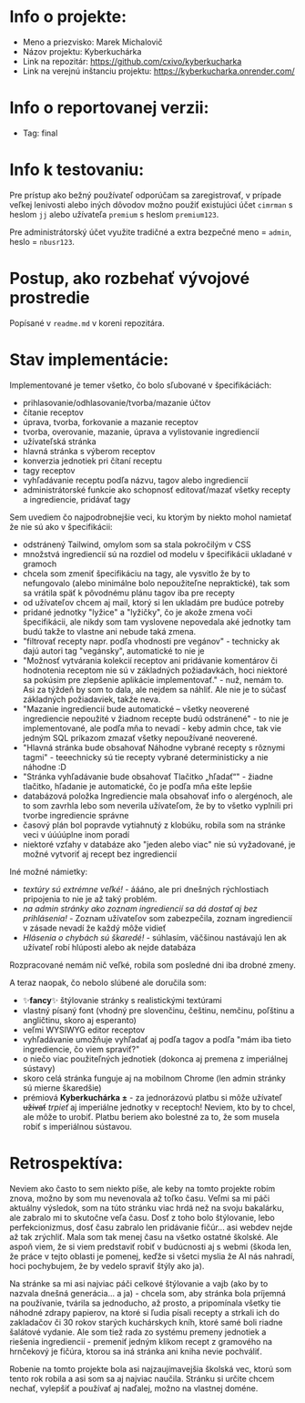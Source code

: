 # Info o projekte:
- Meno a priezvisko: Marek Michalovič
- Názov projektu: Kyberkuchárka
- Link na repozitár: https://github.com/cxivo/kyberkucharka
- Link na verejnú inštanciu projektu: https://kyberkucharka.onrender.com/

# Info o reportovanej verzii:
- Tag: final    <!-- Uviesť final_cisloSubverzie, ak ste robili vo finálnej verzii zmeny pred termínom odovzdania -->

# Info k testovaniu:     
Pre prístup ako bežný používateľ odporúčam sa zaregistrovať, 
v prípade veľkej lenivosti alebo iných dôvodov možno použiť existujúci účet `cimrman` s heslom `jj`
alebo užívateľa `premium` s heslom `premium123`.

Pre administrátorský účet využite tradičné a extra bezpečné meno = `admin`, heslo = `nbusr123`.

# Postup, ako rozbehať vývojové prostredie 
Popísané v `readme.md` v koreni repozitára.

# Stav implementácie:
Implementované je temer všetko, čo bolo sľubované v špecifikáciách:
- prihlasovanie/odhlasovanie/tvorba/mazanie účtov
- čítanie receptov
- úprava, tvorba, forkovanie a mazanie receptov
- tvorba, overovanie, mazanie, úprava a vylistovanie ingrediencií
- užívateľská stránka
- hlavná stránka s výberom receptov
- konverzia jednotiek pri čítaní receptu
- tagy receptov
- vyhľadávanie receptu podľa názvu, tagov alebo ingrediencií
- administrátorské funkcie ako schopnosť editovať/mazať všetky recepty a ingrediencie, pridávať tagy

Sem uvediem čo najpodrobnejšie veci, ku ktorým by niekto mohol namietať že nie sú ako v špecifikácii:
- odstránený Tailwind, omylom som sa stala pokročilým v CSS
- množstvá ingrediencií sú na rozdiel od modelu v špecifikácii ukladané v gramoch
- chcela som zmeniť špecifikáciu na tagy, ale vysvitlo že by to nefungovalo (alebo minimálne bolo nepoužiteľne nepraktické), tak som sa vrátila späť k pôvodnému plánu tagov iba pre recepty
- od užívateľov chcem aj mail, ktorý si len ukladám pre budúce potreby
- pridané jednotky "lyžice" a "lyžičky", čo je akože zmena voči špecifikácii, ale nikdy som tam vyslovene nepovedala aké jednotky tam budú takže to vlastne ani nebude taká zmena.
- "filtrovať recepty napr. podľa vhodnosti pre vegánov" - technicky ak dajú autori tag "vegánsky", automatické to nie je
- "Možnosť vytvárania kolekcií receptov ani pridávanie komentárov či hodnotenia receptom nie sú v základných požiadavkách, hoci niektoré sa pokúsim pre zlepšenie aplikácie implementovať." - nuž, nemám to. Asi za týždeň by som to dala, ale nejdem sa náhliť. Ale nie je to súčasť základných požiadaviek, takže neva.
- "Mazanie ingrediencií bude automatické – všetky neoverené ingrediencie nepoužité v žiadnom recepte budú odstránené" - to nie je implementované, ale podľa mňa to nevadí - keby admin chce, tak vie jedným SQL príkazom zmazať všetky nepoužívané neoverené.
- "Hlavná stránka bude obsahovať Náhodne vybrané recepty s rôznymi tagmi" - teeechnicky sú tie recepty vybrané deterministicky a nie náhodne :D
- "Stránka vyhľadávanie bude obsahovať Tlačitko „hľadať“" - žiadne tlačitko, hľadanie je automatické, čo je podľa mňa ešte lepšie
- databázová položka Ingrediencie mala obsahovať info o alergénoch, ale to som zavrhla lebo som neverila užívateľom, že by to všetko vyplnili pri tvorbe ingrediencie správne
- časový plán bol popravde vytiahnutý z klobúku, robila som na stránke veci v úúúúplne inom poradí
- niektoré vzťahy v databáze ako "jeden alebo viac" nie sú vyžadované, je možné vytvoriť aj recept bez ingrediencií

Iné možné námietky:
- *textúry sú extrémne veľké!* - áááno, ale pri dnešných rýchlostiach pripojenia to nie je až taký problém.
- *na admin stránky ako zoznam ingrediencií sa dá dostať aj bez prihlásenia!* - Zoznam užívateľov som zabezpečila, zoznam ingrediencií v zásade nevadí že každý môže vidieť
- *Hlásenia o chybách sú škaredé!* - súhlasím, väčšinou nastávajú len ak užívateľ robí hlúposti alebo ak nejde databáza

Rozpracované nemám nič veľké, robila som posledné dni iba drobné zmeny.

A teraz naopak, čo nebolo slúbené ale doručila som:
- ✨**fancy**✨ štýlovanie stránky s realistickými textúrami
- vlastný písaný font (vhodný pre slovenčinu, češtinu, nemčinu, poľštinu a angličtinu, skoro aj esperanto)
- veľmi WYSIWYG editor receptov
- vyhľadávanie umožňuje vyhľadať aj podľa tagov a podľa "mám iba tieto ingrediencie, čo viem spraviť?"
- o niečo viac použiteľných jednotiek (dokonca aj premena z imperiálnej sústavy)
- skoro celá stránka funguje aj na mobilnom Chrome (len admin stránky sú mierne škaredšie)
- prémiová **Kyberkuchárka ±** - za jednorázovú platbu si môže užívateľ ~~užívať~~ *trpieť* aj imperiálne jednotky v receptoch! Neviem, kto by to chcel, ale môže to urobiť. Platbu beriem ako bolestné za to, že som musela robiť s imperiálnou sústavou.

# Retrospektíva:

Neviem ako často to sem niekto píše, ale keby na tomto projekte robím znova, možno by som mu nevenovala až toľko času. Veľmi sa mi páči aktuálny výsledok, som na
túto stránku viac hrdá než na svoju bakalárku, ale zabralo mi to skutočne veľa času. Dosť z toho bolo štýlovanie, lebo perfekcionizmus, dosť času zabralo len
pridávanie fičúr... asi webdev nejde až tak zrýchliť. Mala som tak menej času na všetko ostatné školské. Ale aspoň viem, že si viem predstaviť robiť v budúcnosti aj s webmi (škoda len, že práce v tejto oblasti je pomenej, keďže si všetci myslia že AI nás nahradí, hoci pochybujem, že by vedelo spraviť štýly ako ja).

Na stránke sa mi asi najviac páči celkové štýlovanie a vajb (ako by to nazvala dnešná generácia... a ja) - chcela som, aby stránka bola príjemná na používanie, tvárila sa jednoducho, až prosto, a pripomínala všetky tie náhodné zdrapy papierov, na ktoré si ľudia písali recepty a strkali ich do zakladačov či 30 rokov starých kuchárskych kníh, ktoré samé boli riadne šalátové vydanie. Ale som tiež rada zo systému premeny jednotiek a riešenia ingrediencií - premeniť jedným klikom recept z gramového na hrnčekový je fičúra, ktorou sa iná stránka ani kniha nevie pochváliť.

Robenie na tomto projekte bola asi najzaujímavejšia školská vec, ktorú som tento rok robila a asi som sa aj najviac naučila. Stránku si určite chcem nechať, vylepšiť a používať aj naďalej, možno na vlastnej doméne.
